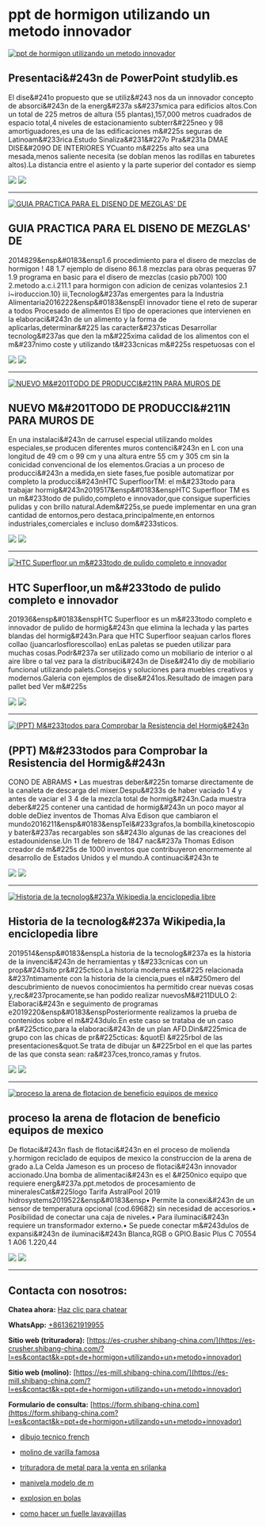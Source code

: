 # ppt de hormigon utilizando un metodo innovador

<a href="https://swt.shibang-china.com/?l=es&img&k=ppt+de+hormigon+utilizando+un+metodo+innovador" target="_blank">![ppt de hormigon utilizando un metodo innovador](http://static.shibang-china.com/all-800x300/1495.jpg)</a>

## Presentaci&#243n de PowerPoint studylib.es
El dise&#241o propuesto que se utiliz&#243 nos da un innovador concepto de absorci&#243n de la energ&#237a s&#237smica para edificios altos.Con un total de 225 metros de altura (55 plantas),157,000 metros cuadrados de espacio total,4 niveles de estacionamiento subterr&#225neo y 98 amortiguadores,es una de las edificaciones m&#225s seguras de Latinoam&#233rica.Estudo Sinaliza&#231&#227o Pra&#231a DMAE DISE&#209O DE INTERIORES YCuanto m&#225s alto sea una mesada,menos saliente necesita (se doblan menos las rodillas en taburetes altos).La distancia entre el asiento y la parte superior del contador es siemp


<a href="https://whatsapp.shibangsoft.com/WhatsApp.php" target="_blank" title="WhatsApp">![](http://static.shibang-china.com/icon/whatsapp.png)</a> <a href="https://swt.shibang-china.com/?l=es&icon&k=ppt+de+hormigon+utilizando+un+metodo+innovador" target="_blank">![](http://static.shibang-china.com/icon/chat-es.png)</a>

---

<a href="https://swt.shibang-china.com/?l=es&img&k=ppt+de+hormigon+utilizando+un+metodo+innovador" target="_blank">![GUIA PRACTICA PARA EL DISENO DE MEZGLAS' DE](http://static.shibang-china.com/all-800x300/120.jpg)</a>

## GUIA PRACTICA PARA EL DISENO DE MEZGLAS' DE
2014829&ensp&#0183&ensp1.6 procedimiento para el disero de mezclas de hormigon ! 48 1.7 ejemplo de diseno 86.1.8 mezclas para obras pequeras 97 1.9 programa en basic para el disero de mezclas (casio pb700) 100 2.metodo a.c.i.211.1 para hormigon con adicion de cenizas volantesios 2.1 i~iroduccion.10} iii,Tecnolog&#237as emergentes para la Industria Alimentaria2016222&ensp&#0183&enspEl innovador tiene el reto de superar a todos Procesado de alimentos El tipo de operaciones que intervienen en la elaboraci&#243n de un alimento y la forma de aplicarlas,determinar&#225 las caracter&#237sticas Desarrollar tecnolog&#237as que den la m&#225xima calidad de los alimentos con el m&#237nimo coste y utilizando t&#233cnicas m&#225s respetuosas con el


<a href="https://whatsapp.shibangsoft.com/WhatsApp.php" target="_blank" title="WhatsApp">![](http://static.shibang-china.com/icon/whatsapp.png)</a> <a href="https://swt.shibang-china.com/?l=es&icon&k=ppt+de+hormigon+utilizando+un+metodo+innovador" target="_blank">![](http://static.shibang-china.com/icon/chat-es.png)</a>

---

<a href="https://swt.shibang-china.com/?l=es&img&k=ppt+de+hormigon+utilizando+un+metodo+innovador" target="_blank">![NUEVO M&#201TODO DE PRODUCCI&#211N PARA MUROS DE](http://static.shibang-china.com/all-800x300/903.jpg)</a>

## NUEVO M&#201TODO DE PRODUCCI&#211N PARA MUROS DE
En una instalaci&#243n de carrusel especial utilizando moldes especiales,se producen diferentes muros contenci&#243n en L con una longitud de 49 cm o 99 cm y una altura entre 55 cm y 305 cm sin la conicidad convencional de los elementos.Gracias a un proceso de producci&#243n a medida,en siete fases,fue posible automatizar por completo la producci&#243nHTC SuperfloorTM: el m&#233todo para trabajar hormig&#243n2019517&ensp&#0183&enspHTC Superfloor TM es un m&#233todo de pulido,completo e innovador,que consigue superficies pulidas y con brillo natural.Adem&#225s,se puede implementar en una gran cantidad de entornos,pero destaca,principalmente,en entornos industriales,comerciales e incluso dom&#233sticos.


<a href="https://whatsapp.shibangsoft.com/WhatsApp.php" target="_blank" title="WhatsApp">![](http://static.shibang-china.com/icon/whatsapp.png)</a> <a href="https://swt.shibang-china.com/?l=es&icon&k=ppt+de+hormigon+utilizando+un+metodo+innovador" target="_blank">![](http://static.shibang-china.com/icon/chat-es.png)</a>

---

<a href="https://swt.shibang-china.com/?l=es&img&k=ppt+de+hormigon+utilizando+un+metodo+innovador" target="_blank">![HTC Superfloor,un m&#233todo de pulido completo e innovador](http://static.shibang-china.com/all-800x300/1197.jpg)</a>

## HTC Superfloor,un m&#233todo de pulido completo e innovador
201936&ensp&#0183&enspHTC Superfloor es un m&#233todo completo e innovador de pulido de hormig&#243n que elimina la lechada y las partes blandas del hormig&#243n.Para que HTC Superfloor seajuan carlos flores collao (juancarlosflorescollao) enLas paletas se pueden utilizar para muchas cosas.Podr&#237a ser utilizado como un mobiliario de interior o al aire libre o tal vez para la distribuci&#243n de Dise&#241o diy de mobiliario funcional utilizando palets.Consejos y soluciones para muebles creativos y modernos.Galeria con ejemplos de dise&#241os.Resultado de imagen para pallet bed Ver m&#225s


<a href="https://whatsapp.shibangsoft.com/WhatsApp.php" target="_blank" title="WhatsApp">![](http://static.shibang-china.com/icon/whatsapp.png)</a> <a href="https://swt.shibang-china.com/?l=es&icon&k=ppt+de+hormigon+utilizando+un+metodo+innovador" target="_blank">![](http://static.shibang-china.com/icon/chat-es.png)</a>

---

<a href="https://swt.shibang-china.com/?l=es&img&k=ppt+de+hormigon+utilizando+un+metodo+innovador" target="_blank">![(PPT) M&#233todos para Comprobar la Resistencia del Hormig&#243n](http://static.shibang-china.com/all-800x300/1299.jpg)</a>

## (PPT) M&#233todos para Comprobar la Resistencia del Hormig&#243n
CONO DE ABRAMS • Las muestras deber&#225n tomarse directamente de la canaleta de descarga del mixer.Despu&#233s de haber vaciado 1 4 y antes de vaciar el 3 4 de la mezcla total de hormig&#243n.Cada muestra deber&#225 contener una cantidad de hormig&#243n un poco mayor al doble deDiez inventos de Thomas Alva Edison que cambiaron el mundo2016211&ensp&#0183&enspTel&#233grafos,la bombilla,kinetoscopio y bater&#237as recargables son s&#243lo algunas de las creaciones del estadounidense.Un 11 de febrero de 1847 nac&#237a Thomas Edison creador de m&#225s de 1000 inventos que contribuyeron enormemente al desarrollo de Estados Unidos y el mundo.A continuaci&#243n te


<a href="https://whatsapp.shibangsoft.com/WhatsApp.php" target="_blank" title="WhatsApp">![](http://static.shibang-china.com/icon/whatsapp.png)</a> <a href="https://swt.shibang-china.com/?l=es&icon&k=ppt+de+hormigon+utilizando+un+metodo+innovador" target="_blank">![](http://static.shibang-china.com/icon/chat-es.png)</a>

---

<a href="https://swt.shibang-china.com/?l=es&img&k=ppt+de+hormigon+utilizando+un+metodo+innovador" target="_blank">![Historia de la tecnolog&#237a Wikipedia,la enciclopedia libre](http://static.shibang-china.com/all-800x300/94.jpg)</a>

## Historia de la tecnolog&#237a Wikipedia,la enciclopedia libre
2019514&ensp&#0183&enspLa historia de la tecnolog&#237a es la historia de la invenci&#243n de herramientas y t&#233cnicas con un prop&#243sito pr&#225ctico.La historia moderna est&#225 relacionada &#237ntimamente con la historia de la ciencia,pues el n&#250mero del descubrimiento de nuevos conocimientos ha permitido crear nuevas cosas y,rec&#237procamente,se han podido realizar nuevosM&#211DULO 2: Elaboraci&#243n e seguimento de programas e2019220&ensp&#0183&enspPosteriormente realizamos la prueba de contenidos sobre el m&#243dulo.En este caso se trataba de un caso pr&#225ctico,para la elaboraci&#243n de un plan AFD.Din&#225mica de grupo con las chicas de pr&#225cticas: &quotEl &#225rbol de las presentaciones&quot.Se trata de dibujar un &#225rbol en el que las partes de las que consta sean: ra&#237ces,tronco,ramas y frutos.


<a href="https://whatsapp.shibangsoft.com/WhatsApp.php" target="_blank" title="WhatsApp">![](http://static.shibang-china.com/icon/whatsapp.png)</a> <a href="https://swt.shibang-china.com/?l=es&icon&k=ppt+de+hormigon+utilizando+un+metodo+innovador" target="_blank">![](http://static.shibang-china.com/icon/chat-es.png)</a>

---

<a href="https://swt.shibang-china.com/?l=es&img&k=ppt+de+hormigon+utilizando+un+metodo+innovador" target="_blank">![proceso la arena de flotacion de beneficio equipos de mexico](http://static.shibang-china.com/all-800x300/611.jpg)</a>

## proceso la arena de flotacion de beneficio equipos de mexico
De flotaci&#243n flash de flotaci&#243n en el proceso de molienda y.hormigon reciclado de equipos de mexico la construccion de la arena de grado a.La Celda Jameson es un proceso de flotaci&#243n innovador accionado.Una bomba de alimentaci&#243n es el &#250nico equipo que requiere energ&#237a.ppt.metodos de procesamiento de mineralesCat&#225logo Tarifa AstralPool 2019 hidrosystems2019522&ensp&#0183&ensp• Permite la conexi&#243n de un sensor de temperatura opcional (cod.69682) sin necesidad de accesorios.• Posibilidad de conectar una caja de niveles.• Para iluminaci&#243n requiere un transformador externo.• Se puede conectar m&#243dulos de expansi&#243n de iluminaci&#243n Blanca,RGB o GPIO.Basic Plus C 70554 1 A06 1.220,44


<a href="https://whatsapp.shibangsoft.com/WhatsApp.php" target="_blank" title="WhatsApp">![](http://static.shibang-china.com/icon/whatsapp.png)</a> <a href="https://swt.shibang-china.com/?l=es&icon&k=ppt+de+hormigon+utilizando+un+metodo+innovador" target="_blank">![](http://static.shibang-china.com/icon/chat-es.png)</a>

---
## Contacta con nosotros:

**Chatea ahora:** [Haz clic para chatear](https://swt.shibang-china.com?l=es&contact&k=ppt+de+hormigon+utilizando+un+metodo+innovador)

**WhatsApp:**  [+8613621919955](https://whatsapp.shibangsoft.com/WhatsApp.php)

**Sitio web (trituradora):** [https://es-crusher.shibang-china.com/](https://es-crusher.shibang-china.com/?l=es&contact&k=ppt+de+hormigon+utilizando+un+metodo+innovador)

**Sitio web (molino):** [https://es-mill.shibang-china.com/](https://es-mill.shibang-china.com/?l=es&contact&k=ppt+de+hormigon+utilizando+un+metodo+innovador)

**Formulario de consulta:** [https://form.shibang-china.com](https://form.shibang-china.com?l=es&contact&k=ppt+de+hormigon+utilizando+un+metodo+innovador)

* [dibujo tecnico french](../71/dibujo%20tecnico%20french.md)

* [molino de varilla famosa](../68/molino%20de%20varilla%20famosa.md)

* [trituradora de metal para la venta en srilanka](../77/trituradora%20de%20metal%20para%20la%20venta%20en%20srilanka.md)

* [manivela modelo de m](../70/manivela%20modelo%20de%20m.md)

* [explosion en bolas](../80/explosion%20en%20bolas.md)

* [como hacer un fuelle lavavajillas](../72/como%20hacer%20un%20fuelle%20lavavajillas.md)